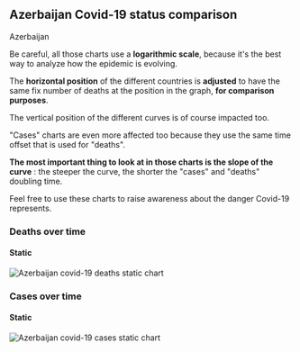 ## Azerbaijan Covid-19 status comparison 

Azerbaijan



Be careful, all those charts use a **logarithmic scale**, because it's the best way to analyze how the epidemic is evolving.
 
The **horizontal position** of the different countries is **adjusted** to have the same fix number of deaths at the position in the graph, **for comparison purposes**.

The vertical position of the different curves is of course impacted too.

"Cases" charts are even more affected too because they use the same time offset that is used for "deaths".

**The most important thing to look at in those charts is the slope of the curve** : the steeper the curve, the shorter the "cases" and "deaths" doubling time.

Feel free to use these charts to raise awareness about the danger Covid-19 represents. 


 
### Deaths over time
 
#### Static
![Azerbaijan covid-19 deaths static chart](https://raw.githubusercontent.com/madlag/coronavirus_study/master/notebooks/graphs/2020-03-24/countries/Azerbaijan/2020-03-24_Azerbaijan_deaths.png "Azerbaijan covid-19 deaths static chart")   

 
### Cases over time
 
#### Static
![Azerbaijan covid-19 cases static chart](https://raw.githubusercontent.com/madlag/coronavirus_study/master/notebooks/graphs/2020-03-24/countries/Azerbaijan/2020-03-24_Azerbaijan_cases.png "Azerbaijan covid-19 cases static chart")   

